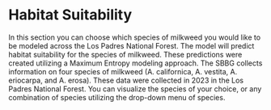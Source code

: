 # <i class="fa-solid fa-leaf"></i>      Habitat Suitability 


In this section you can choose which species of milkweed you would like to be modeled across the Los Padres National Forest. The model will predict habitat suitability for the species of milkweed. These predictions were created utilizing a Maximum Entropy modeling approach. The SBBG collects information on four species of milkweed (A. californica, A. vestita, A. eriocarpa, and A. erosa). These data were collected in 2023 in the Los Padres National Forest. You can visualize the species of your choice, or any combination of species utilizing the drop-down menu of species.
